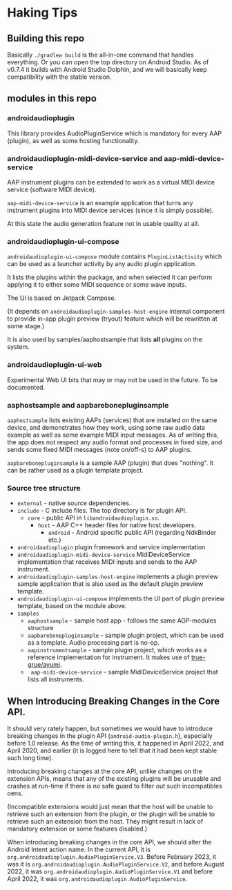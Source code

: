 # Haking Tips

## Building this repo

Basically `./gradlew build` is the all-in-one command that handles everything. Or you can open the top directory on Android Studio. As of v0.7.4 it builds with Android Studio Dolphin, and we will basically keep compatibility with the stable version.

## modules in this repo

### androidaudioplugin

This library provides AudioPluginService which is mandatory for every AAP (plugin), as well as some hosting functionality.

### androidaudioplugin-midi-device-service and aap-midi-device-service

AAP instrument plugins can be extended to work as a virtual MIDI device service (software MIDI device).

`aap-midi-device-service` is an example application that turns any instrument plugins into MIDI device services (since it is simply possible).

At this state the audio generation feature not in usable quality at all.

### androidaudioplugin-ui-compose

`androidaudioplugin-ui-compose` module contains `PluginListActivity` which can be used as a launcher activity by any audio plugin application.

It lists the plugins within the package, and when selected it can perform applying it to either some MIDI sequence or some wave inputs.

The UI is based on Jetpack Compose.

(It depends on `androidaudioplugin-samples-host-engine` internal component to provide in-app plugin preview (tryout) feature which will be rewritten at some stage.)

It is also used by samples/aaphostsample that lists **all** plugins on the system.

### androidaudioplugin-ui-web

Experimental Web UI bits that may or may not be used in the future. To be documented.

### aaphostsample and aapbarebonepluginsample

`aaphostsample` lists existing AAPs (services) that are installed on the same device, and demonstrates how they work, using some raw audio data example as well as some example MIDI input messages. As of writing this, the app does not respect any audio format and processes in fixed size, and sends some fixed MIDI messages (note on/off-s) to AAP plugins.

`aapbarebonepluginsample` is a sample AAP (plugin) that does "nothing". It can be rather used as a plugin template project.

### Source tree structure

- `external` - native source dependencies.
- `include` - C include files. The top directory is for plugin API.
  - `core` - public API in `libandroidaudioplugin.so`.
    - `host` - AAP C++ header files for native host developers.
      - `android` - Android specific public API (regarding NdkBinder etc.)
- `androidaudioplugin` plugin framework and service implementation
- `androidaudioplugin-midi-device-service` MidiDeviceService implementation that receives MIDI inputs and sends to the AAP instrument.
- `androidaudioplugin-samples-host-engine` implements a plugin preview sample application that is also used as the default plugin preview template.
- `androidaudioplugin-ui-compose` implements the UI part of plugin preview template, based on the module above.
- `samples`
  - `aaphostsample` - sample host app - follows the same AGP-modules structure
  - `aapbarebonepluginsample` - sample plugin project, which can be used as a template. Audio processing part is no-op.
  - `aapinstrumentsample` - sample plugin project, which works as a reference implementation for instrument. It makes use of [true-grue/ayumi](https://github.com/true-grue/ayumi).
  - ` aap-midi-device-service` - sample MidiDeviceService project that lists all instruments.
 

## When Introducing Breaking Changes in the Core API.

It should very rately happen, but sometimes we would have to introduce breaking changes in the plugin API (`android-audio-plugin.h`), especially before 1.0 release. As the time of writing this, it happened in April 2022, and April 2020, and earlier (it is logged here to tell that it had been kept stable such long time).

Introducing breaking changes at the core API, unlike changes on the extension APIs, means that any of the existing plugins will be unusable and crashes at run-time if there is no safe guard to filter out such incompatibles oens.

(Incompatible extensions would just mean that the host will be unable to retrieve such an extension from the plugin, or the plugin will be unable to retrieve such an extension from the host. They might result in lack of mandatory extension or  some features disabled.)

When introducing breaking changes in the core API, we should alter the Android Intent action name. In the current API, it is `org.androidaudioplugin.AudioPluginService.V3`. Before February 2023, it was it is `org.androidaudioplugin.AudioPluginService.V2`, and before August 2022, it was `org.androidaudioplugin.AudioPluginService.V1` and before April 2022, it was `org.androidaudioplugin.AudioPluginService`.
